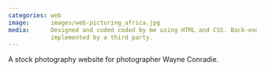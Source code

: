 ```yaml
---
categories: web
image:      images/web-picturing_africa.jpg
media:      Designed and coded coded by me using HTML and CSS. Back-end to be 
            implemented by a third party. 
---
```

A stock photography website for photographer Wayne Conradie.
